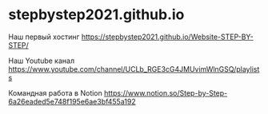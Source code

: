 # stepbystep2021.github.io
Наш первый хостинг https://stepbystep2021.github.io/Website-STEP-BY-STEP/


Наш Youtube канал https://www.youtube.com/channel/UCLb_RGE3cG4JMUvimWlnGSQ/playlists


Командная работа в Notion https://www.notion.so/Step-by-Step-6a26eaded5e748f195e6ae3bf455a192

